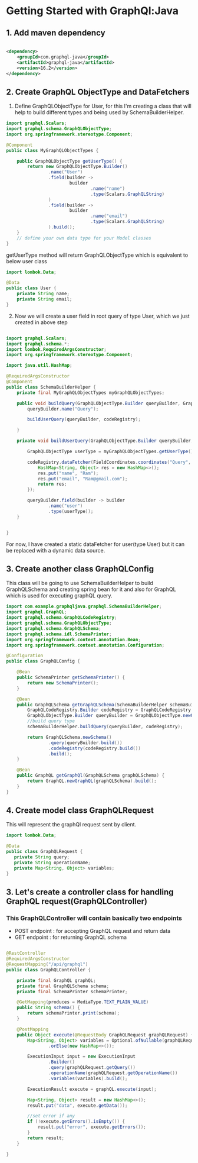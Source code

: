 # Getting Started with GraphQl:Java

## 1. Add maven dependency

```xml

<dependency>
    <groupId>com.graphql-java</groupId>
    <artifactId>graphql-java</artifactId>
    <version>16.2</version>
</dependency>
```

## 2. Create GraphQL ObjectType and DataFetchers

1. Define GraphQLObjectType for User, for this I'm creating a class that will help to build different types and being
   used by SchemaBuilderHelper.

```java
import graphql.Scalars;
import graphql.schema.GraphQLObjectType;
import org.springframework.stereotype.Component;

@Component
public class MyGraphQLObjectTypes {

    public GraphQLObjectType getUserType() {
        return new GraphQLObjectType.Builder()
                .name("User")
                .field(builder ->
                        builder
                                .name("name")
                                .type(Scalars.GraphQLString)
                )
                .field(builder ->
                        builder
                                .name("email")
                                .type(Scalars.GraphQLString)
                ).build();
    }
    // define your own data type for your Model classes 
}
```

getUserType method will return GraphQLObjectType which is equivalent to below user class

```java
import lombok.Data;

@Data
public class User {
    private String name;
    private String email;
}
```

2. Now we will create a user field in root query of type User, which we just created in above step

```java

import graphql.Scalars;
import graphql.schema.*;
import lombok.RequiredArgsConstructor;
import org.springframework.stereotype.Component;

import java.util.HashMap;

@RequiredArgsConstructor
@Component
public class SchemaBuilderHelper {
    private final MyGraphQLObjectTypes myGraphQLObjectTypes;

    public void buildQuery(GraphQLObjectType.Builder queryBuilder, GraphQLCodeRegistry.Builder codeRegistry) {
        queryBuilder.name("Query");

        buildUserQuery(queryBuilder, codeRegistry);

    }

    private void buildUserQuery(GraphQLObjectType.Builder queryBuilder, GraphQLCodeRegistry.Builder codeRegistry) {

        GraphQLObjectType userType = myGraphQLObjectTypes.getUserType();

        codeRegistry.dataFetcher(FieldCoordinates.coordinates("Query", "user"), (DataFetcher<HashMap<String, Object>>) dataFetchingEnvironment -> {
            HashMap<String, Object> res = new HashMap<>();
            res.put("name", "Ram");
            res.put("email", "Ram@gmail.com");
            return res;
        });

        queryBuilder.field(builder -> builder
                .name("user")
                .type(userType));
    }


}
```

For now, I have created a static dataFetcher for user(type User) but it can be replaced with a dynamic data source.

## 3. Create another class GraphQLConfig

This class will be going to use SchemaBuilderHelper to build GraphQLSchema and creating spring bean for it and also for
GraphQL which is used for executing graphQL query.

```java
import com.example.graphqljava.graphql.SchemaBuilderHelper;
import graphql.GraphQL;
import graphql.schema.GraphQLCodeRegistry;
import graphql.schema.GraphQLObjectType;
import graphql.schema.GraphQLSchema;
import graphql.schema.idl.SchemaPrinter;
import org.springframework.context.annotation.Bean;
import org.springframework.context.annotation.Configuration;

@Configuration
public class GraphQLConfig {

    @Bean
    public SchemaPrinter getSchemaPrinter() {
        return new SchemaPrinter();
    }

    @Bean
    public GraphQLSchema getGraphQLSchema(SchemaBuilderHelper schemaBuilderHelper) {
        GraphQLCodeRegistry.Builder codeRegistry = GraphQLCodeRegistry.newCodeRegistry();
        GraphQLObjectType.Builder queryBuilder = GraphQLObjectType.newObject();
        //build query type
        schemaBuilderHelper.buildQuery(queryBuilder, codeRegistry);

        return GraphQLSchema.newSchema()
                .query(queryBuilder.build())
                .codeRegistry(codeRegistry.build())
                .build();
    }

    @Bean
    public GraphQL getGraphQl(GraphQLSchema graphQLSchema) {
        return GraphQL.newGraphQL(graphQLSchema).build();
    }
}
```

## 4. Create model class GraphQLRequest

This will represent the graphQl request sent by client.

```java
import lombok.Data;

@Data
public class GraphQLRequest {
   private String query;
   private String operationName;
   private Map<String, Object> variables;
}
```

## 3. Let's create a controller class for handling GraphQL request(GraphQLController)

### This GraphQLController will contain basically two endpoints

* POST endpoint : for accepting GraphQL request and return data
* GET endpoint : for returning GraphQL schema

```java

@RestController
@RequiredArgsConstructor
@RequestMapping("/api/graphql")
public class GraphQLController {

    private final GraphQL graphQL;
    private final GraphQLSchema schema;
    private final SchemaPrinter schemaPrinter;

    @GetMapping(produces = MediaType.TEXT_PLAIN_VALUE)
    public String schema() {
        return schemaPrinter.print(schema);
    }

    @PostMapping
    public Object execute(@RequestBody GraphQLRequest graphQLRequest) {
        Map<String, Object> variables = Optional.ofNullable(graphQLRequest.getVariables())
                .orElse(new HashMap<>());

        ExecutionInput input = new ExecutionInput
                .Builder()
                .query(graphQLRequest.getQuery())
                .operationName(graphQLRequest.getOperationName())
                .variables(variables).build();

        ExecutionResult execute = graphQL.execute(input);

        Map<String, Object> result = new HashMap<>();
        result.put("data", execute.getData());

        //set error if any
        if (!execute.getErrors().isEmpty()) {
            result.put("error", execute.getErrors());
        }
        return result;
    }

}

```
